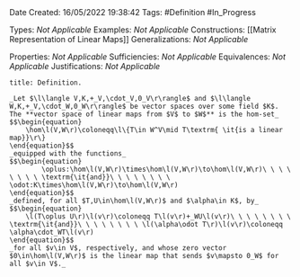 <br />
<br />

Date Created: 16/05/2022 19:38:42
Tags: #Definition #In_Progress

Types: _Not Applicable_
Examples: _Not Applicable_
Constructions: [[Matrix Representation of Linear Maps]]
Generalizations: _Not Applicable_

Properties: _Not Applicable_
Sufficiencies: _Not Applicable_
Equivalences: _Not Applicable_
Justifications: _Not Applicable_

``` ad-Definition
title: Definition.

_Let $\l\langle V,K,+_V,\cdot_V,0_V\r\rangle$ and $\l\langle W,K,+_V,\cdot_W,0_W\r\rangle$ be vector spaces over some field $K$. The **vector space of linear maps from $V$ to $W$** is the hom-set_
$$\begin{equation}
    \hom\l(V,W\r)\coloneqq\l\{T\in W^V\mid T\textrm{ \it{is a linear map}}\r\}
\end{equation}$$
_equipped with the functions_
$$\begin{equation}
        \oplus:\hom\l(V,W\r)\times\hom\l(V,W\r)\to\hom\l(V,W\r)\ \ \ \ \ \ \ \ \textrm{\it{and}}\ \ \ \ \ \ \ \ \odot:K\times\hom\l(V,W\r)\to\hom\l(V,W\r)
\end{equation}$$
_defined, for all $T,U\in\hom\l(V,W\r)$ and $\alpha\in K$, by_
$$\begin{equation}
    \l(T\oplus U\r)\l(v\r)\coloneqq T\l(v\r)+_WU\l(v\r)\ \ \ \ \ \ \ \ \textrm{\it{and}}\ \ \ \ \ \ \ \ \l(\alpha\odot T\r)\l(v\r)\coloneqq \alpha\cdot_WT\l(v\r)
\end{equation}$$
_for all $v\in V$, respectively, and whose zero vector $0\in\hom\l(V,W\r)$ is the linear map that sends $v\mapsto 0_W$ for all $v\in V$._

```
